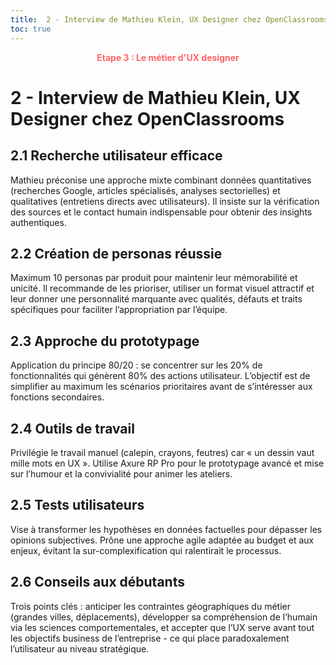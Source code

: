 ```yaml
---
title:  2 - Interview de Mathieu Klein, UX Designer chez OpenClassrooms
toc: true
---
```


<p style="color:oklch(70.4% 0.191 22.216); font-weight:bold; text-align:center ">Etape 3 : Le métier d'UX designer</p>

# 2 - Interview de Mathieu Klein, UX Designer chez OpenClassrooms

## 2.1 Recherche utilisateur efficace
Mathieu préconise une approche mixte combinant données quantitatives (recherches Google, articles spécialisés, analyses sectorielles) et qualitatives (entretiens directs avec utilisateurs). Il insiste sur la vérification des sources et le contact humain indispensable pour obtenir des insights authentiques.

## 2.2 Création de personas réussie
Maximum 10 personas par produit pour maintenir leur mémorabilité et unicité. Il recommande de les prioriser, utiliser un format visuel attractif et leur donner une personnalité marquante avec qualités, défauts et traits spécifiques pour faciliter l’appropriation par l’équipe.

## 2.3 Approche du prototypage
Application du principe 80/20 : se concentrer sur les 20% de fonctionnalités qui génèrent 80% des actions utilisateur. L’objectif est de simplifier au maximum les scénarios prioritaires avant de s’intéresser aux fonctions secondaires.

## 2.4 Outils de travail
Privilégie le travail manuel (calepin, crayons, feutres) car « un dessin vaut mille mots en UX ». Utilise Axure RP Pro pour le prototypage avancé et mise sur l’humour et la convivialité pour animer les ateliers.

## 2.5 Tests utilisateurs
Vise à transformer les hypothèses en données factuelles pour dépasser les opinions subjectives. Prône une approche agile adaptée au budget et aux enjeux, évitant la sur-complexification qui ralentirait le processus.

## 2.6 Conseils aux débutants
Trois points clés : anticiper les contraintes géographiques du métier (grandes villes, déplacements), développer sa compréhension de l’humain via les sciences comportementales, et accepter que l’UX serve avant tout les objectifs business de l’entreprise - ce qui place paradoxalement l’utilisateur au niveau stratégique.